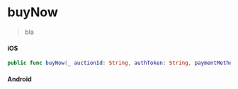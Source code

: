 # buyNow

> bla

<!-- tabs:start -->

#### **iOS**

```swift
public func buyNow(_ auctionId: String, authToken: String, paymentMethodId: String) -> SBPromise<SBBuyNowResponse>
```

#### **Android**

```kotlin
```

<!-- tabs:end -->